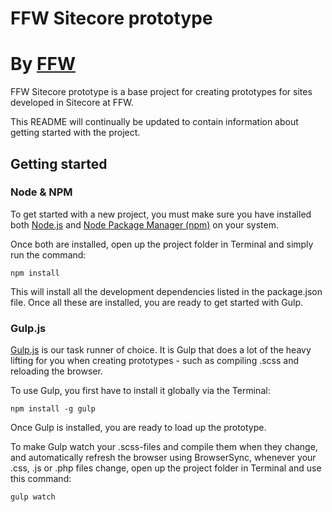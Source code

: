 # FFW Sitecore prototype
# By [FFW](http://www.ffwagency.com)

FFW Sitecore prototype is a base project for creating prototypes for sites developed in Sitecore at FFW.

This README will continually be updated to contain information about getting started with
the project.


## Getting started

### Node & NPM

To get started with a new project, you must make sure you have installed both [Node.js](http://nodejs.org/) and [Node Package Manager (npm)](https://www.npmjs.org/)
on your system.

Once both are installed, open up the project folder in Terminal and simply run the command:

	npm install

This will install all the development dependencies listed in the package.json file. Once all these are installed, you are ready to get started with Gulp.

### Gulp.js

[Gulp.js]([http://gulpjs.com/) is our task runner of choice. It is Gulp that does a lot of the heavy lifting for you when creating prototypes - such as compiling .scss and reloading the browser.

To use Gulp, you first have to install it globally via the Terminal:

	npm install -g gulp

Once Gulp is installed, you are ready to load up the prototype.

To make Gulp watch your .scss-files and compile them when they change, and automatically refresh the browser using BrowserSync, whenever your .css, .js or .php files change, open up the project folder in Terminal and use this command:

	gulp watch